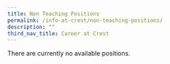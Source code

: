 ```yaml
---
title: Non Teaching Positions
permalink: /info-at-crest/non-teaching-positions/
description: ""
third_nav_title: Career at Crest
---
```

There are currently no available positions.